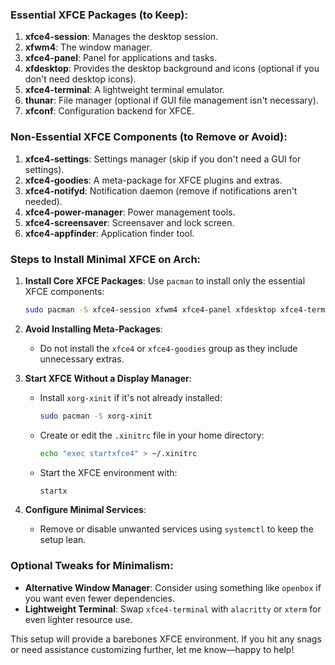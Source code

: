 
### **Essential XFCE Packages (to Keep):**
1. **xfce4-session**: Manages the desktop session.
2. **xfwm4**: The window manager.
3. **xfce4-panel**: Panel for applications and tasks.
4. **xfdesktop**: Provides the desktop background and icons (optional if you don't need desktop icons).
5. **xfce4-terminal**: A lightweight terminal emulator.
6. **thunar**: File manager (optional if GUI file management isn't necessary).
7. **xfconf**: Configuration backend for XFCE.

### **Non-Essential XFCE Components (to Remove or Avoid):**
1. **xfce4-settings**: Settings manager (skip if you don't need a GUI for settings).
2. **xfce4-goodies**: A meta-package for XFCE plugins and extras.
3. **xfce4-notifyd**: Notification daemon (remove if notifications aren't needed).
4. **xfce4-power-manager**: Power management tools.
5. **xfce4-screensaver**: Screensaver and lock screen.
6. **xfce4-appfinder**: Application finder tool.

### **Steps to Install Minimal XFCE on Arch:**
1. **Install Core XFCE Packages**:
   Use `pacman` to install only the essential XFCE components:
   ```bash
   sudo pacman -S xfce4-session xfwm4 xfce4-panel xfdesktop xfce4-terminal thunar xfconf
   ```

2. **Avoid Installing Meta-Packages**:
   - Do not install the `xfce4` or `xfce4-goodies` group as they include unnecessary extras.

3. **Start XFCE Without a Display Manager**:
   - Install `xorg-xinit` if it's not already installed:
     ```bash
     sudo pacman -S xorg-xinit
     ```
   - Create or edit the `.xinitrc` file in your home directory:
     ```bash
     echo "exec startxfce4" > ~/.xinitrc
     ```
   - Start the XFCE environment with:
     ```bash
     startx
     ```

4. **Configure Minimal Services**:
   - Remove or disable unwanted services using `systemctl` to keep the setup lean.

### **Optional Tweaks for Minimalism:**
- **Alternative Window Manager**: Consider using something like `openbox` if you want even fewer dependencies.
- **Lightweight Terminal**: Swap `xfce4-terminal` with `alacritty` or `xterm` for even lighter resource use.

This setup will provide a barebones XFCE environment. If you hit any snags or need assistance customizing further, let me know—happy to help!
